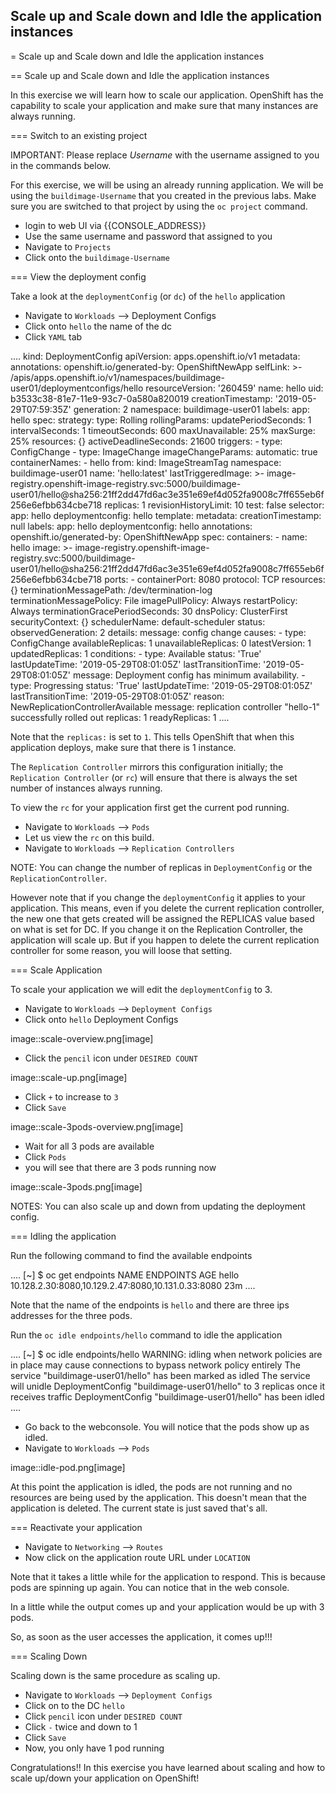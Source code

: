 ## Scale up and Scale down and Idle the application instances

= Scale up and Scale down and Idle the application instances

== Scale up and Scale down and Idle the application instances

In this exercise we will learn how to scale our application. OpenShift
has the capability to scale your application and make sure that many
instances are always running.

=== Switch to an existing project

IMPORTANT: Please replace *Username* with the username assigned to you in
the commands below.

For this exercise, we will be using an already running application. We
will be using the `buildimage-Username` that you created in the
previous labs. Make sure you are switched to that project by using the
`oc project` command.

- login to web UI via {{CONSOLE_ADDRESS}}
- Use the same username and password that assigned to you
- Navigate to `Projects`
- Click onto the `buildimage-Username`

=== View the deployment config

Take a look at the `deploymentConfig` (or `dc`) of the `hello`
application

- Navigate to `Workloads` --> Deployment Configs
- Click onto `hello` the name of the dc
- Click `YAML` tab

....
kind: DeploymentConfig
apiVersion: apps.openshift.io/v1
metadata:
  annotations:
    openshift.io/generated-by: OpenShiftNewApp
  selfLink: >-
    /apis/apps.openshift.io/v1/namespaces/buildimage-user01/deploymentconfigs/hello
  resourceVersion: '260459'
  name: hello
  uid: b3533c38-81e7-11e9-93c7-0a580a820019
  creationTimestamp: '2019-05-29T07:59:35Z'
  generation: 2
  namespace: buildimage-user01
  labels:
    app: hello
spec:
  strategy:
    type: Rolling
    rollingParams:
      updatePeriodSeconds: 1
      intervalSeconds: 1
      timeoutSeconds: 600
      maxUnavailable: 25%
      maxSurge: 25%
    resources: {}
    activeDeadlineSeconds: 21600
  triggers:
    - type: ConfigChange
    - type: ImageChange
      imageChangeParams:
        automatic: true
        containerNames:
          - hello
        from:
          kind: ImageStreamTag
          namespace: buildimage-user01
          name: 'hello:latest'
        lastTriggeredImage: >-
          image-registry.openshift-image-registry.svc:5000/buildimage-user01/hello@sha256:21ff2dd47fd6ac3e351e69ef4d052fa9008c7ff655eb6f256e6efbb634cbe718
  replicas: 1
  revisionHistoryLimit: 10
  test: false
  selector:
    app: hello
    deploymentconfig: hello
  template:
    metadata:
      creationTimestamp: null
      labels:
        app: hello
        deploymentconfig: hello
      annotations:
        openshift.io/generated-by: OpenShiftNewApp
    spec:
      containers:
        - name: hello
          image: >-
            image-registry.openshift-image-registry.svc:5000/buildimage-user01/hello@sha256:21ff2dd47fd6ac3e351e69ef4d052fa9008c7ff655eb6f256e6efbb634cbe718
          ports:
            - containerPort: 8080
              protocol: TCP
          resources: {}
          terminationMessagePath: /dev/termination-log
          terminationMessagePolicy: File
          imagePullPolicy: Always
      restartPolicy: Always
      terminationGracePeriodSeconds: 30
      dnsPolicy: ClusterFirst
      securityContext: {}
      schedulerName: default-scheduler
status:
  observedGeneration: 2
  details:
    message: config change
    causes:
      - type: ConfigChange
  availableReplicas: 1
  unavailableReplicas: 0
  latestVersion: 1
  updatedReplicas: 1
  conditions:
    - type: Available
      status: 'True'
      lastUpdateTime: '2019-05-29T08:01:05Z'
      lastTransitionTime: '2019-05-29T08:01:05Z'
      message: Deployment config has minimum availability.
    - type: Progressing
      status: 'True'
      lastUpdateTime: '2019-05-29T08:01:05Z'
      lastTransitionTime: '2019-05-29T08:01:05Z'
      reason: NewReplicationControllerAvailable
      message: replication controller "hello-1" successfully rolled out
  replicas: 1
  readyReplicas: 1
....

Note that the `replicas:` is set to `1`. This tells OpenShift that when
this application deploys, make sure that there is 1 instance.

The `Replication Controller` mirrors this configuration initially; the
`Replication Controller` (or `rc`) will ensure that there is always the
set number of instances always running.

To view the `rc` for your application first get the current pod running.

- Navigate to `Workloads` --> `Pods`
- Let us view the `rc` on this build.
- Navigate to `Workloads` --> `Replication Controllers`

NOTE: You can change the number of replicas in `DeploymentConfig` or
the `ReplicationController`.

However note that if you change the `deploymentConfig` it applies to
your application. This means, even if you delete the current replication
controller, the new one that gets created will be assigned the REPLICAS
value based on what is set for DC. If you change it on the Replication
Controller, the application will scale up. But if you happen to delete
the current replication controller for some reason, you will loose that
setting.

=== Scale Application

To scale your application we will edit the `deploymentConfig` to 3.

- Navigate to `Workloads` --> `Deployment Configs`
- Click onto `hello` Deployment Configs

image::scale-overview.png[image]

- Click the `pencil` icon under `DESIRED COUNT`

image::scale-up.png[image]

- Click `+` to increase to `3`
- Click `Save`

image::scale-3pods-overview.png[image]

- Wait for all 3 pods are available
- Click `Pods`
- you will see that there are 3 pods running now

image::scale-3pods.png[image]

NOTES: You can also scale up and down from updating the deployment config.

=== Idling the application

Run the following command to find the available endpoints

....
[~] $ oc get endpoints
NAME    ENDPOINTS                                            AGE
hello   10.128.2.30:8080,10.129.2.47:8080,10.131.0.33:8080   23m
....

Note that the name of the endpoints is `hello` and there are three ips
addresses for the three pods.

Run the `oc idle endpoints/hello` command to idle the application

....
[~] $ oc idle endpoints/hello
WARNING: idling when network policies are in place may cause connections to bypass network policy entirely
The service "buildimage-user01/hello" has been marked as idled
The service will unidle DeploymentConfig "buildimage-user01/hello" to 3 replicas once it receives traffic
DeploymentConfig "buildimage-user01/hello" has been idled
....

- Go back to the webconsole. You will notice that the pods show up as
  idled.
- Navigate to `Workloads` --> `Pods`

image::idle-pod.png[image]

At this point the application is idled, the pods are not running and no
resources are being used by the application. This doesn't mean that the
application is deleted. The current state is just saved that's all.

=== Reactivate your application

- Navigate to `Networking` --> `Routes`
- Now click on the application route URL under `LOCATION`

Note that it takes a little while for the application to respond. This
is because pods are spinning up again. You can notice that in the web
console.

In a little while the output comes up and your application would be up
with 3 pods.

So, as soon as the user accesses the application, it comes up!!!

=== Scaling Down

Scaling down is the same procedure as scaling up.

- Navigate to `Workloads` --> `Deployment Configs`
- Click on to the DC `hello`
- Click `pencil` icon under `DESIRED COUNT`
- Click `-` twice and down to 1
- Click `Save`
- Now, you only have 1 pod running

Congratulations!! In this exercise you have learned about scaling and
how to scale up/down your application on OpenShift!